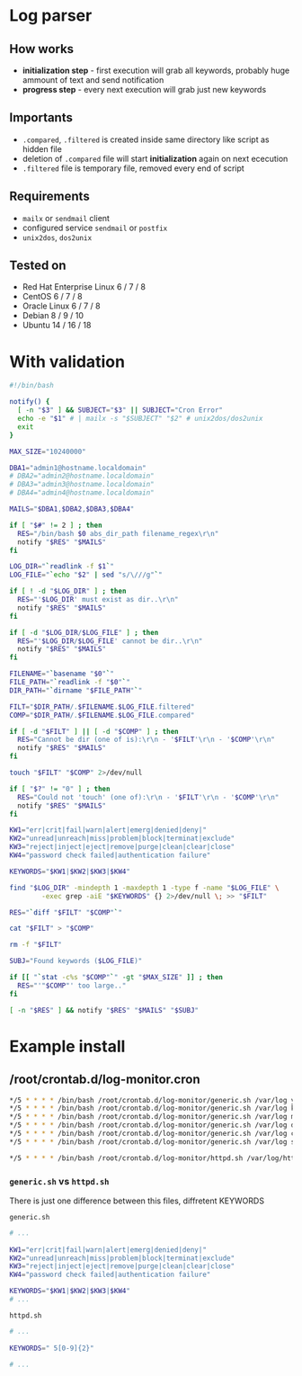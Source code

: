 # Log parser

## How works
 * **initialization step** - first execution will grab all keywords, probably huge ammount of text and send notification
 * **progress step** - every next execution will grab just new keywords
 
## Importants
 * `.compared`, `.filtered` is created inside same directory like script as hidden file
 * deletion of `.compared` file will start **initialization** again on next ececution
 * `.filtered` file is temporary file, removed every end of script

## Requirements
 * `mailx` or `sendmail` client
 * configured service `sendmail` or `postfix`
 * `unix2dos`, `dos2unix`

## Tested on
 - Red Hat Enterprise Linux 6 / 7 / 8
 - CentOS 6 / 7 / 8
 - Oracle Linux 6 / 7 / 8
 - Debian 8 / 9 / 10
 - Ubuntu 14 / 16 / 18

# With validation
```bash
#!/bin/bash

notify() {
  [ -n "$3" ] && SUBJECT="$3" || SUBJECT="Cron Error"
  echo -e "$1" # | mailx -s "$SUBJECT" "$2" # unix2dos/dos2unix
  exit
}

MAX_SIZE="10240000"

DBA1="admin1@hostname.localdomain"
# DBA2="admin2@hostname.localdomain"
# DBA3="admin3@hostname.localdomain"
# DBA4="admin4@hostname.localdomain"

MAILS="$DBA1,$DBA2,$DBA3,$DBA4"

if [ "$#" != 2 ] ; then
  RES="/bin/bash $0 abs_dir_path filename_regex\r\n"
  notify "$RES" "$MAILS"
fi

LOG_DIR="`readlink -f $1`"
LOG_FILE="`echo "$2" | sed "s/\///g"`"

if [ ! -d "$LOG_DIR" ] ; then
  RES="'$LOG_DIR' must exist as dir..\r\n"
  notify "$RES" "$MAILS"
fi

if [ -d "$LOG_DIR/$LOG_FILE" ] ; then
  RES="'$LOG_DIR/$LOG_FILE' cannot be dir..\r\n"
  notify "$RES" "$MAILS"
fi

FILENAME="`basename "$0"`"
FILE_PATH="`readlink -f "$0"`"
DIR_PATH="`dirname "$FILE_PATH"`"

FILT="$DIR_PATH/.$FILENAME.$LOG_FILE.filtered"
COMP="$DIR_PATH/.$FILENAME.$LOG_FILE.compared"

if [ -d "$FILT" ] || [ -d "$COMP" ] ; then
  RES="Cannot be dir (one of is):\r\n - '$FILT'\r\n - '$COMP'\r\n"
  notify "$RES" "$MAILS"
fi

touch "$FILT" "$COMP" 2>/dev/null

if [ "$?" != "0" ] ; then
  RES="Could not 'touch' (one of):\r\n - '$FILT'\r\n - '$COMP'\r\n"
  notify "$RES" "$MAILS"
fi

KW1="err|crit|fail|warn|alert|emerg|denied|deny|"
KW2="unread|unreach|miss|problem|block|terminat|exclude"
KW3="reject|inject|eject|remove|purge|clean|clear|close"
KW4="password check failed|authentication failure"

KEYWORDS="$KW1|$KW2|$KW3|$KW4"

find "$LOG_DIR" -mindepth 1 -maxdepth 1 -type f -name "$LOG_FILE" \
        -exec grep -aiE "$KEYWORDS" {} 2>/dev/null \; >> "$FILT"

RES="`diff "$FILT" "$COMP"`"

cat "$FILT" > "$COMP"

rm -f "$FILT"

SUBJ="Found keywords ($LOG_FILE)"

if [[ "`stat -c%s "$COMP"`" -gt "$MAX_SIZE" ]] ; then
  RES="'"$COMP"' too large.."
fi

[ -n "$RES" ] && notify "$RES" "$MAILS" "$SUBJ"
```

# Example install

## /root/crontab.d/log-monitor.cron
```bash
*/5 * * * * /bin/bash /root/crontab.d/log-monitor/generic.sh /var/log yum.log
*/5 * * * * /bin/bash /root/crontab.d/log-monitor/generic.sh /var/log kern.log
*/5 * * * * /bin/bash /root/crontab.d/log-monitor/generic.sh /var/log maillog
*/5 * * * * /bin/bash /root/crontab.d/log-monitor/generic.sh /var/log daemon.log
*/5 * * * * /bin/bash /root/crontab.d/log-monitor/generic.sh /var/log cron*
*/5 * * * * /bin/bash /root/crontab.d/log-monitor/generic.sh /var/log secure*

*/5 * * * * /bin/bash /root/crontab.d/log-monitor/httpd.sh /var/log/httpd app_access.log*
```

### `generic.sh` vs `httpd.sh`
 There is just one difference between this files, diffretent KEYWORDS
 
`generic.sh`
```bash
# ...
 
KW1="err|crit|fail|warn|alert|emerg|denied|deny|"
KW2="unread|unreach|miss|problem|block|terminat|exclude"
KW3="reject|inject|eject|remove|purge|clean|clear|close"
KW4="password check failed|authentication failure"

KEYWORDS="$KW1|$KW2|$KW3|$KW4"
# ...
```
 
`httpd.sh`
```bash
# ...
 
KEYWORDS=" 5[0-9]{2}"

# ... 
